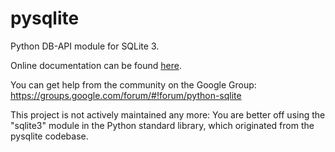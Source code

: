 pysqlite
========

Python DB-API module for SQLite 3.

Online documentation can be found [here](https://pysqlite.readthedocs.org/en/latest/sqlite3.html).

You can get help from the community on the Google Group: https://groups.google.com/forum/#!forum/python-sqlite

This project is not actively maintained any more: You are better off using the
"sqlite3" module in the Python standard library, which originated from the
pysqlite codebase.
